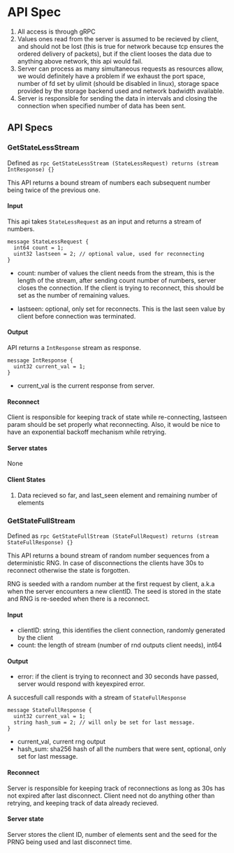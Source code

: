 # API Spec
1. All access is through gRPC 
2. Values ones read from the server is assumed to be recieved by client, and should not be lost (this is true for network because tcp ensures the ordered delivery of packets), but if the client looses the data due to anything above network, this api would fail.
3. Server can process as many simultaneous requests as resources allow, we would definitely have a problem if we exhaust the port space, number of fd set by ulimit (should be disabled in linux), storage space provided by the storage backend used and network badwidth available.
4. Server is responsible for sending the data in intervals and closing the connection when specified number of data has been sent.


## API Specs
### GetStateLessStream
Defined as `rpc GetStateLessStream (StateLessRequest) returns (stream IntResponse) {}`

This API returns a bound stream of numbers each subsequent number being twice of the previous one.

#### Input
This api takes `StateLessRequest` as an input and returns a stream of numbers.

```
message StateLessRequest {
  int64 count = 1;
  uint32 lastseen = 2; // optional value, used for reconnecting
}
```
- count: number of values the client needs from the stream, this is the length of the stream, after sending count number of numbers, server closes the connection. If the client is trying to reconnect, this should be set as the number of remaining values.

- lastseen: optional, only set for reconnects. This is the last seen value by client before connection was terminated.

#### Output
API returns a `IntResponse` stream as response.

```
message IntResponse {
  uint32 current_val = 1;
}
```
- current_val is the current response from server.

#### Reconnect
Client is responsible for keeping track of state while re-connecting, lastseen param should be set properly what reconnecting. Also, it would be nice to have an exponential backoff mechanism while retrying.

#### Server states
None

#### Client States
1. Data recieved so far, and last_seen element and remaining number of elements

### GetStateFullStream
Defined as `rpc GetStateFullStream (StateFullRequest) returns (stream StateFullResponse) {}`

This API returns a bound stream of random number sequences from a deterministic RNG. In case of disconnections the clients have 30s to reconnect otherwise the state is forgotten.

RNG is seeded with a random number at the first request by client, a.k.a when the server encounters a new clientID. The seed is stored in the state and RNG is re-seeded when there is a reconnect.

#### Input
- clientID: string, this identifies the client connection, randomly generated by the client
- count: the length of stream (number of rnd outputs client needs), int64

#### Output
- error: if the client is trying to reconnect and 30 seconds have passed, server would respond with keyexpired error.

A succesfull call responds with a stream of `StateFullResponse`

```
message StateFullResponse {
  uint32 current_val = 1;
  string hash_sum = 2; // will only be set for last message.
}
```

- current_val, current rng output
- hash_sum: sha256 hash of all the numbers that were sent, optional, only set for last message.

#### Reconnect
Server is responsible for keeping track of reconnections as long as 30s has not expired after last disconnect. Client need not do anything other than retrying, and keeping track of data already recieved.

#### Server state
Server stores the client ID, number of elements sent and the seed for the PRNG being used and last disconnect time.

